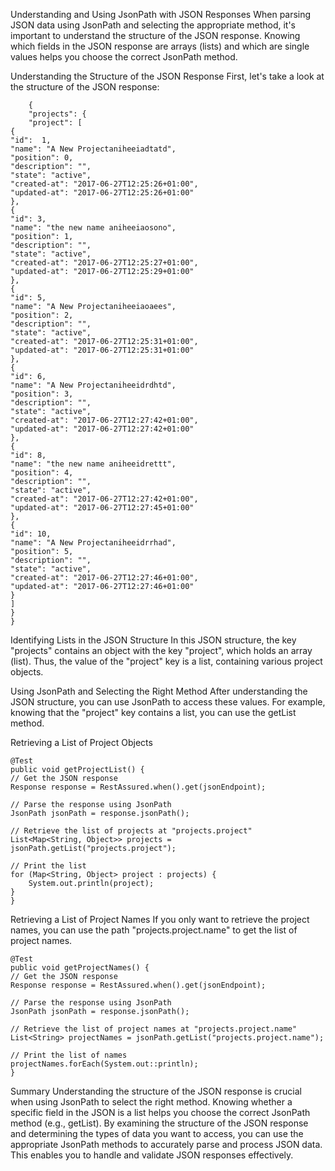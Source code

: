 Understanding and Using JsonPath with JSON Responses
When parsing JSON data using JsonPath and selecting the appropriate method, 
it's important to understand the structure of the JSON response. 
Knowing which fields in the JSON response are arrays (lists) 
and which are single values helps you choose the correct JsonPath method.

Understanding the Structure of the JSON Response
First, let's take a look at the structure of the JSON response:

        {
        "projects": {
        "project": [
    {
    "id":  1,
    "name": "A New Projectaniheeiadtatd",
    "position": 0,
    "description": "",
    "state": "active",
    "created-at": "2017-06-27T12:25:26+01:00",
    "updated-at": "2017-06-27T12:25:26+01:00"
    },
    {
    "id": 3,
    "name": "the new name aniheeiaosono",
    "position": 1,
    "description": "",
    "state": "active",
    "created-at": "2017-06-27T12:25:27+01:00",
    "updated-at": "2017-06-27T12:25:29+01:00"
    },
    {
    "id": 5,
    "name": "A New Projectaniheeiaoaees",
    "position": 2,
    "description": "",
    "state": "active",
    "created-at": "2017-06-27T12:25:31+01:00",
    "updated-at": "2017-06-27T12:25:31+01:00"
    },
    {
    "id": 6,
    "name": "A New Projectaniheeidrdhtd",
    "position": 3,
    "description": "",
    "state": "active",
    "created-at": "2017-06-27T12:27:42+01:00",
    "updated-at": "2017-06-27T12:27:42+01:00"
    },
    {
    "id": 8,
    "name": "the new name aniheeidrettt",
    "position": 4,
    "description": "",
    "state": "active",
    "created-at": "2017-06-27T12:27:42+01:00",
    "updated-at": "2017-06-27T12:27:45+01:00"
    },
    {
    "id": 10,
    "name": "A New Projectaniheeidrrhad",
    "position": 5,
    "description": "",
    "state": "active",
    "created-at": "2017-06-27T12:27:46+01:00",
    "updated-at": "2017-06-27T12:27:46+01:00"
    }
    ]
    }
    }

Identifying Lists in the JSON Structure
In this JSON structure, the key "projects" contains an object with the key "project", which holds an array (list). 
Thus, the value of the "project" key is a list, containing various project objects.

Using JsonPath and Selecting the Right Method
After understanding the JSON structure, you can use JsonPath to access these values. 
For example, knowing that the "project" key contains a list, you can use the getList method.

Retrieving a List of Project Objects

    @Test
    public void getProjectList() {
    // Get the JSON response
    Response response = RestAssured.when().get(jsonEndpoint);

    // Parse the response using JsonPath
    JsonPath jsonPath = response.jsonPath();
    
    // Retrieve the list of projects at "projects.project"
    List<Map<String, Object>> projects = jsonPath.getList("projects.project");
    
    // Print the list
    for (Map<String, Object> project : projects) {
        System.out.println(project);
    }
    }

Retrieving a List of Project Names
If you only want to retrieve the project names, you can use the path "projects.project.name" to get the list of project names.


    @Test
    public void getProjectNames() {
    // Get the JSON response
    Response response = RestAssured.when().get(jsonEndpoint);

    // Parse the response using JsonPath
    JsonPath jsonPath = response.jsonPath();
    
    // Retrieve the list of project names at "projects.project.name"
    List<String> projectNames = jsonPath.getList("projects.project.name");
    
    // Print the list of names
    projectNames.forEach(System.out::println);
    }
Summary
Understanding the structure of the JSON response is crucial when using JsonPath to select the right method. 
Knowing whether a specific field in the JSON is a list helps you choose the correct JsonPath method (e.g., getList). 
By examining the structure of the JSON response and determining the types of data you want to access, 
you can use the appropriate JsonPath methods to accurately parse and process JSON data. 
This enables you to handle and validate JSON responses effectively.